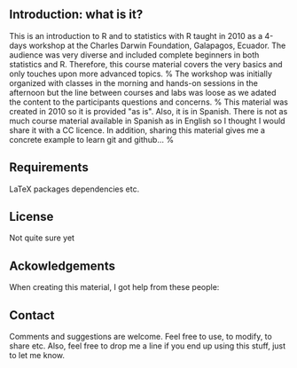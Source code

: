 

##   Introduction: what is it?
This is an introduction to R and to statistics with R taught in 2010 as a 4-days workshop at the Charles Darwin Foundation, Galapagos, Ecuador. The audience was very diverse and included complete beginners in both statistics and R. Therefore, this course material covers the very basics and only touches upon more advanced topics. 
%
The workshop was initially organized with classes in the morning and hands-on sessions in the afternoon but the line between courses and labs was loose as we adated the content to the participants questions and concerns. 
%
This material was created in 2010 so it is provided "as is". Also, it is in Spanish. There is not as much course material available in Spanish as in English so I thought I would share it with a CC licence. In addition, sharing this material gives me a concrete example to learn git and github...
%

## Requirements
LaTeX packages dependencies etc.

## License
Not quite sure yet

## Ackowledgements
When creating this material, I got help from these people:

## Contact
Comments and suggestions are welcome. Feel free to use, to modify, to share etc. Also, feel free to drop me a line if you end up using this stuff, just to let me know. 


